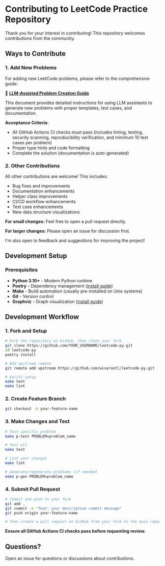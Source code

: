 # Contributing to LeetCode Practice Repository

Thank you for your interest in contributing! This repository welcomes contributions from the community.

## Ways to Contribute

### 1. Add New Problems

For adding new LeetCode problems, please refer to the comprehensive guide:

📖 **[LLM-Assisted Problem Creation Guide](docs/llm-assisted-problem-creation.md)**

This document provides detailed instructions for using LLM assistants to generate new problems with proper templates, test cases, and documentation.

**Acceptance Criteria:**

- All GitHub Actions CI checks must pass (includes linting, testing, security scanning, reproducibility verification, and minimum 10 test cases per problem)
- Proper type hints and code formatting
- Complete the solution (documentation is auto-generated)

### 2. Other Contributions

All other contributions are welcome! This includes:

- Bug fixes and improvements
- Documentation enhancements
- Helper class improvements
- CI/CD workflow enhancements
- Test case enhancements
- New data structure visualizations

**For small changes:** Feel free to open a pull request directly.

**For larger changes:** Please open an issue for discussion first.

I'm also open to feedback and suggestions for improving the project!

## Development Setup

### Prerequisites

- **Python 3.10+** - Modern Python runtime
- **Poetry** - Dependency management ([install guide](https://python-poetry.org/docs/#installation))
- **Make** - Build automation (usually pre-installed on Unix systems)
- **Git** - Version control
- **Graphviz** - Graph visualization ([install guide](https://graphviz.org/download/))

## Development Workflow

### 1. Fork and Setup

```bash
# Fork the repository on GitHub, then clone your fork
git clone https://github.com/YOUR_USERNAME/leetcode-py.git
cd leetcode-py
poetry install

# Add upstream remote
git remote add upstream https://github.com/wisarootl/leetcode-py.git

# Verify setup
make test
make lint
```

### 2. Create Feature Branch

```bash
git checkout -b your-feature-name
```

### 3. Make Changes and Test

```bash
# Test specific problem
make p-test PROBLEM=problem_name

# Test all
make test

# Lint your changes
make lint

# Generate/regenerate problems (if needed)
make p-gen PROBLEM=problem_name
```

### 4. Submit Pull Request

```bash
# Commit and push to your fork
git add .
git commit -m "feat: your descriptive commit message"
git push origin your-feature-name

# Then create a pull request on GitHub from your fork to the main repository
```

**Ensure all GitHub Actions CI checks pass before requesting review.**

## Questions?

Open an issue for questions or discussions about contributions.
